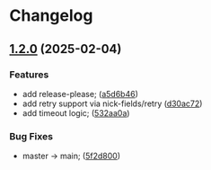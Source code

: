 # Changelog

## [1.2.0](https://github.com/ondreian/simu-rewards/compare/v1.1.0...v1.2.0) (2025-02-04)


### Features

* add release-please; ([a5d6b46](https://github.com/ondreian/simu-rewards/commit/a5d6b466b4e322cee120bef49fb3adf099f081a5))
* add retry support via nick-fields/retry ([d30ac72](https://github.com/ondreian/simu-rewards/commit/d30ac724534057e42e99b6178340ca42b143d033))
* add timeout logic; ([532aa0a](https://github.com/ondreian/simu-rewards/commit/532aa0a0ac5841b6a3bb101593dc2574ba955a18))


### Bug Fixes

* master -&gt; main; ([5f2d800](https://github.com/ondreian/simu-rewards/commit/5f2d800e4a400d68334fd221420bc65d41de15ff))
